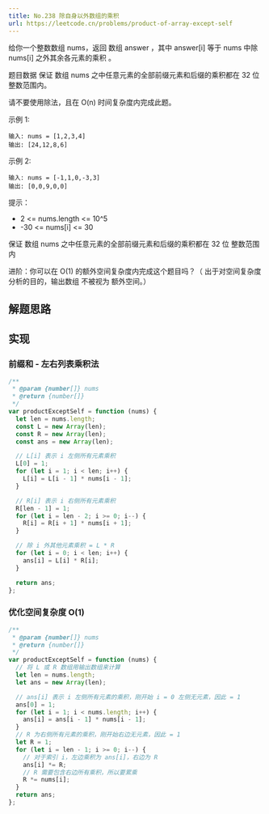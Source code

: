 ```yaml
---
title: No.238 除自身以外数组的乘积
url: https://leetcode.cn/problems/product-of-array-except-self
---
```


给你一个整数数组 nums，返回 数组 answer ，其中 answer\[i\] 等于 nums 中除 nums\[i\] 之外其余各元素的乘积 。

题目数据 保证 数组 nums 之中任意元素的全部前缀元素和后缀的乘积都在 32 位 整数范围内。

请不要使用除法，且在 O(n) 时间复杂度内完成此题。

示例 1:

```text
输入: nums = [1,2,3,4]
输出: [24,12,8,6]
```

示例 2:

```text
输入: nums = [-1,1,0,-3,3]
输出: [0,0,9,0,0]
```

提示：

- 2 <= nums.length <= 10^5
- -30 <= nums\[i\] <= 30

保证 数组 nums 之中任意元素的全部前缀元素和后缀的乘积都在 32 位 整数范围内

进阶：你可以在 O(1) 的额外空间复杂度内完成这个题目吗？（ 出于对空间复杂度分析的目的，输出数组 不被视为 额外空间。）

## 解题思路

## 实现

### 前缀和 - 左右列表乘积法

```js
/**
 * @param {number[]} nums
 * @return {number[]}
 */
var productExceptSelf = function (nums) {
  let len = nums.length;
  const L = new Array(len);
  const R = new Array(len);
  const ans = new Array(len);

  // L[i] 表示 i 左侧所有元素乘积
  L[0] = 1;
  for (let i = 1; i < len; i++) {
    L[i] = L[i - 1] * nums[i - 1];
  }

  // R[i] 表示 i 右侧所有元素乘积
  R[len - 1] = 1;
  for (let i = len - 2; i >= 0; i--) {
    R[i] = R[i + 1] * nums[i + 1];
  }

  // 除 i 外其他元素乘积 = L * R
  for (let i = 0; i < len; i++) {
    ans[i] = L[i] * R[i];
  }

  return ans;
};
```

### 优化空间复杂度 O(1)

```js
/**
 * @param {number[]} nums
 * @return {number[]}
 */
var productExceptSelf = function (nums) {
  // 将 L 或 R 数组用输出数组来计算
  let len = nums.length;
  let ans = new Array(len);

  // ans[i] 表示 i 左侧所有元素的乘积，刚开始 i = 0 左侧无元素，因此 = 1
  ans[0] = 1;
  for (let i = 1; i < nums.length; i++) {
    ans[i] = ans[i - 1] * nums[i - 1];
  }
  // R 为右侧所有元素的乘积，刚开始右边无元素，因此 = 1
  let R = 1;
  for (let i = len - 1; i >= 0; i--) {
    // 对于索引 i，左边乘积为 ans[i]，右边为 R
    ans[i] *= R;
    // R 需要包含右边所有乘积，所以要累乘
    R *= nums[i];
  }
  return ans;
};
```
